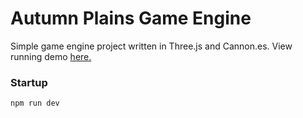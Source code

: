 # Autumn Plains Game Engine

Simple game engine project written in Three.js and Cannon.es.
View running demo <a href="https://deref.nullptr.fail/">here.</a>

### Startup

`npm run dev`